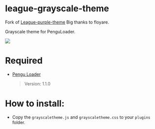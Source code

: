 # league-grayscale-theme
Fork of <a href="https://github.com/floyare/league-purple-theme">League-purple-theme</a>
Big thanks to floyare.

Grayscale theme for PenguLoader.

<img src="https://i.ibb.co/BVVRpSt/image.png">

# Required
 * <a href="https://github.com/PenguLoader/PenguLoader">Pengu Loader</a>
    > Version: 1.1.0

# How to install:
 * Copy the `grayscaletheme.js` and `grayscaletheme.css` to your `plugins` folder.

